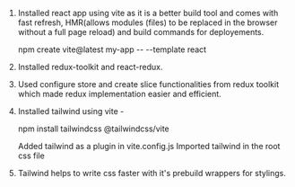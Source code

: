 1. Installed react app using vite as it is a better build tool and comes with fast refresh, HMR(allows
   modules (files) to be replaced in the browser without a full page reload) and build commands for deployements.

   npm create vite@latest my-app -- --template react

2. Installed redux-toolkit and react-redux.
3. Used configure store and create slice functionalities from redux toolkit which made redux
   implementation easier and efficient.
4. Installed tailwind using vite -

   npm install tailwindcss @tailwindcss/vite

   Added tailwind as a plugin in vite.config.js
   Imported tailwind in the root css file

5. Tailwind helps to write css faster with it's prebuild wrappers for stylings.
